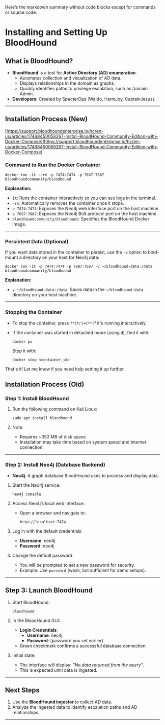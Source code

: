 Here’s the markdown summary without code blocks except for commands or source code:

# Installing and Setting Up BloodHound

## What is BloodHound?

- **BloodHound** is a tool for **Active Directory (AD) enumeration**.
    - Automates collection and visualization of AD data.
    - Displays relationships in the domain as graphs.
    - Quickly identifies paths to privilege escalation, such as Domain Admin.
- **Developers**: Created by SpecterOps (Waldo, HarmJoy, CaptainJesus).

---

## Installation Process (New)

[https://support.bloodhoundenterprise.io/hc/en-us/articles/17468450058267-Install-BloodHound-Community-Edition-with-Docker-Compose](https://support.bloodhoundenterprise.io/hc/en-us/articles/17468450058267-Install-BloodHound-Community-Edition-with-Docker-Compose)

### **Command to Run the Docker Container**

```Shell
docker run -it --rm -p 7474:7474 -p 7687:7687 bloodhoundcommunity/bloodhound
```

**Explanation:**

- `it`: Runs the container interactively so you can see logs in the terminal.
- `-rm`: Automatically removes the container once it stops.
- `p 7474:7474`: Exposes the Neo4j web interface port on the host machine.
- `p 7687:7687`: Exposes the Neo4j Bolt protocol port on the host machine.
- `bloodhoundcommunity/bloodhound`: Specifies the BloodHound Docker image.

---

### **Persistent Data (Optional)**

If you want data stored in the container to persist, use the `-v` option to bind-mount a directory on your host for Neo4j data:

```Shell
docker run -it -p 7474:7474 -p 7687:7687 -v ~/bloodhound-data:/data bloodhoundcommunity/bloodhound
```

**Explanation:**

- `v ~/bloodhound-data:/data`: Saves data in the `~/bloodhound-data` directory on your host machine.

---

### **Stopping the Container**

- To stop the container, press `**Ctrl+C**` if it's running interactively.
- If the container was started in detached mode (using `d`), find it with:
    
    ```Shell
    docker ps
    ```
    
    Stop it with:
    
    ```Shell
    docker stop <container_id>
    ```
    

That's it! Let me know if you need help setting it up further.

## Installation Process (Old)

### Step 1: Install BloodHound

1. Run the following command on Kali Linux:
    
    ```Plain
    sudo apt install bloodhound
    ```
    
2. Note:
    - Requires ~353 MB of disk space.
    - Installation may take time based on system speed and internet connection.

---

### Step 2: Install Neo4j (Database Backend)

- **Neo4j**: A graph database BloodHound uses to process and display data.

1. Start the Neo4j service:
    
    ```Plain
    neo4j console
    ```
    
2. Access Neo4j’s local web interface:
    - Open a browser and navigate to:
        
        ```Plain
        http://localhost:7474
        ```
        
3. Log in with the default credentials:
    - **Username**: neo4j
    - **Password**: neo4j
4. Change the default password:
    - You will be prompted to set a new password for security.
    - Example: Use `password` (weak, but sufficient for demo setups).

---

## Step 3: Launch BloodHound

1. Start BloodHound:
    
    ```Plain
    bloodhound
    ```
    
2. In the BloodHound GUI:
    - **Login Credentials**:
        - **Username**: neo4j
        - **Password**: (password you set earlier).
    - Green checkmark confirms a successful database connection.
3. Initial state:
    - The interface will display: _"No data returned from the query"_.
    - This is expected until data is ingested.

---

## Next Steps

1. Use the **BloodHound ingestor** to collect AD data.
2. Analyze the ingested data to identify escalation paths and AD relationships.

---